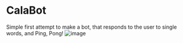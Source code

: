 # CalaBot

Simple first attempt to make a bot, that responds to the user to single words, and Ping, Pong!
![image](https://user-images.githubusercontent.com/69681105/235512444-62031ee9-39e8-4713-91f4-191891c21605.png)
